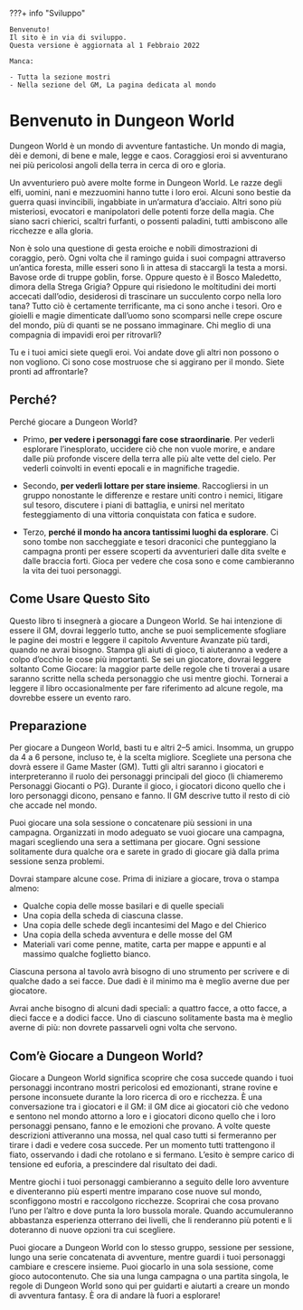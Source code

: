 ???+ info "Sviluppo"

    Benvenuto!  
    Il sito è in via di sviluppo.  
    Questa versione è aggiornata al 1 Febbraio 2022  
    
    Manca:
    
    - Tutta la sezione mostri
    - Nella sezione del GM, La pagina dedicata al mondo
 
# Benvenuto in Dungeon World

Dungeon World è un mondo di avventure fantastiche. 
Un mondo di magia, dèi e demoni, di bene e male, legge e caos. 
Coraggiosi eroi si avventurano nei più pericolosi angoli della terra in cerca di oro e gloria.

Un avventuriero può avere molte forme in Dungeon World.
Le razze degli elfi, uomini, nani e mezzuomini hanno tutte i loro eroi.
Alcuni sono bestie da guerra quasi invincibili, ingabbiate in un’armatura d’acciaio.
Altri sono più misteriosi, evocatori e manipolatori delle potenti forze della magia.
Che siano sacri chierici, scaltri furfanti, o possenti paladini, tutti ambiscono alle ricchezze e alla gloria.

Non è solo una questione di gesta eroiche e nobili dimostrazioni di coraggio, però.
Ogni volta che il ramingo guida i suoi compagni attraverso un’antica foresta,
mille esseri sono lì in attesa di staccargli la testa a morsi.
Bavose orde di truppe goblin, forse. Oppure questo è il Bosco Maledetto,
dimora della Strega Grigia? Oppure qui risiedono le moltitudini dei morti accecati dall’odio,
desiderosi di trascinare un succulento corpo nella loro tana? Tutto ciò è certamente terrificante,
ma ci sono anche i tesori. Oro e gioielli e magie dimenticate dall’uomo sono scomparsi
nelle crepe oscure del mondo, più di quanti se ne possano immaginare.
Chi meglio di una compagnia di impavidi eroi per ritrovarli?

Tu e i tuoi amici siete quegli eroi.
Voi andate dove gli altri non possono o non vogliono.
Ci sono cose mostruose che si aggirano per il mondo.
Siete pronti ad affrontarle?

## Perché?
Perché giocare a Dungeon World?

* Primo, **per vedere i personaggi fare cose straordinarie**. Per vederli esplorare l’inesplorato, uccidere ciò che non vuole morire, e andare dalle più profonde viscere della terra alle più alte vette del cielo. Per vederli coinvolti in eventi epocali e in magnifiche tragedie.

* Secondo, **per vederli lottare per stare insieme**. Raccogliersi in un gruppo nonostante le differenze e restare uniti contro i nemici, litigare sul tesoro, discutere i piani di battaglia, e unirsi nel meritato festeggiamento di una vittoria conquistata con fatica e sudore.

* Terzo, **perché il mondo ha ancora tantissimi luoghi da esplorare**. Ci sono tombe non saccheggiate e tesori draconici che punteggiano la campagna pronti per essere scoperti da avventurieri dalle dita svelte e dalle braccia forti. Gioca per vedere che cosa sono e come cambieranno la vita dei tuoi personaggi.

## Come Usare Questo Sito
Questo libro ti insegnerà a giocare a Dungeon World. Se hai intenzione di essere il GM, dovrai leggerlo tutto, anche se puoi semplicemente sfogliare le pagine dei mostri e leggere il capitolo Avventure Avanzate più tardi, quando ne avrai bisogno. Stampa gli aiuti di gioco, ti aiuteranno a vedere a colpo d’occhio le cose più importanti. Se sei un giocatore, dovrai leggere soltanto Come Giocare: la maggior parte delle regole che ti troverai a usare saranno scritte nella scheda personaggio che usi mentre giochi. Tornerai a leggere il libro occasionalmente per fare riferimento ad alcune regole, ma dovrebbe essere un evento raro.

## Preparazione
Per giocare a Dungeon World, basti tu e altri 2–5 amici. Insomma, un gruppo da 4 a 6 persone, incluso te, è la scelta migliore. Scegliete una persona che dovrà essere il Game Master (GM). Tutti gli altri saranno i giocatori e interpreteranno il ruolo dei personaggi principali del gioco (li chiameremo Personaggi Giocanti o PG). Durante il gioco, i giocatori dicono quello che i loro personaggi dicono, pensano e fanno. Il GM descrive tutto il resto di ciò che accade nel mondo.

Puoi giocare una sola sessione o concatenare più sessioni in una campagna. Organizzati in modo adeguato se vuoi giocare una campagna, magari scegliendo una sera a settimana per giocare. Ogni sessione solitamente dura qualche ora e sarete in grado di giocare già dalla prima sessione senza problemi.

Dovrai stampare alcune cose. Prima di iniziare a giocare, trova o stampa almeno:

* Qualche copia delle mosse basilari e di quelle speciali
* Una copia della scheda di ciascuna classe.
* Una copia delle schede degli incantesimi del Mago e del Chierico
* Una copia della scheda avventura e delle mosse del GM
* Materiali vari come penne, matite, carta per mappe e appunti e al massimo qualche foglietto bianco.

Ciascuna persona al tavolo avrà bisogno di uno strumento per scrivere e di qualche dado a sei facce. Due dadi è il minimo ma è meglio averne due per giocatore.

Avrai anche bisogno di alcuni dadi speciali: a quattro facce, a otto facce, a dieci facce e a dodici facce. Uno di ciascuno solitamente basta ma è meglio averne di più: non dovrete passarveli ogni volta che servono.

## Com’è Giocare a Dungeon World?
Giocare a Dungeon World significa scoprire che cosa succede quando i tuoi personaggi incontrano mostri pericolosi ed emozionanti, strane rovine e persone inconsuete durante la loro ricerca di oro e ricchezza. È una conversazione tra i giocatori e il GM: il GM dice ai giocatori ciò che vedono e sentono nel mondo attorno a loro e i giocatori dicono quello che i loro personaggi pensano, fanno e le emozioni che provano. A volte queste descrizioni attiveranno una mossa, nel qual caso tutti si fermeranno per tirare i dadi e vedere cosa succede. Per un momento tutti trattengono il fiato, osservando i dadi che rotolano e si fermano. L’esito è sempre carico di tensione ed euforia, a prescindere dal risultato dei dadi.

Mentre giochi i tuoi personaggi cambieranno a seguito delle loro avventure e diventeranno più esperti mentre imparano cose nuove sul mondo, sconfiggono mostri e raccolgono ricchezze. Scoprirai che cosa provano l’uno per l’altro e dove punta la loro bussola morale. Quando accumuleranno abbastanza esperienza otterrano dei livelli, che li renderanno più potenti e li doteranno di nuove opzioni tra cui scegliere.

Puoi giocare a Dungeon World con lo stesso gruppo, sessione per sessione, lungo una serie concatenata di avventure, mentre guardi i tuoi personaggi cambiare e crescere insieme. Puoi giocarlo in una sola sessione, come gioco autocontenuto. Che sia una lunga campagna o una partita singola, le regole di Dungeon World sono qui per guidarti e aiutarti a creare un mondo di avventura fantasy. È ora di andare là fuori a esplorare!